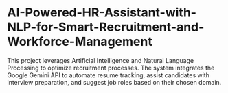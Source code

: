 # AI-Powered-HR-Assistant-with-NLP-for-Smart-Recruitment-and-Workforce-Management
This project leverages Artificial Intelligence and Natural Language Processing to optimize recruitment processes. The system integrates the Google Gemini API to automate resume tracking, assist candidates with interview preparation, and suggest job roles based on their chosen domain.
